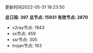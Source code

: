 更新时间2022-05-31 18:23:50

**总订阅: 397**
**总节点: 15931**
**有效节点: 2870**
- v2ray节点: 1943
- ss节点: 459
- ssr节点: 305
- trojan节点: 163
